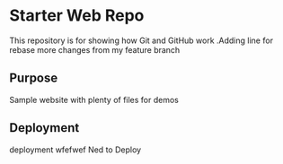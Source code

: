 # Starter Web Repo

This repository is for showing how Git and GitHub work .Adding line for rebase
more changes from my feature branch
## Purpose

Sample website with plenty of files for demos

## Deployment
deployment wfefwef
Ned to Deploy